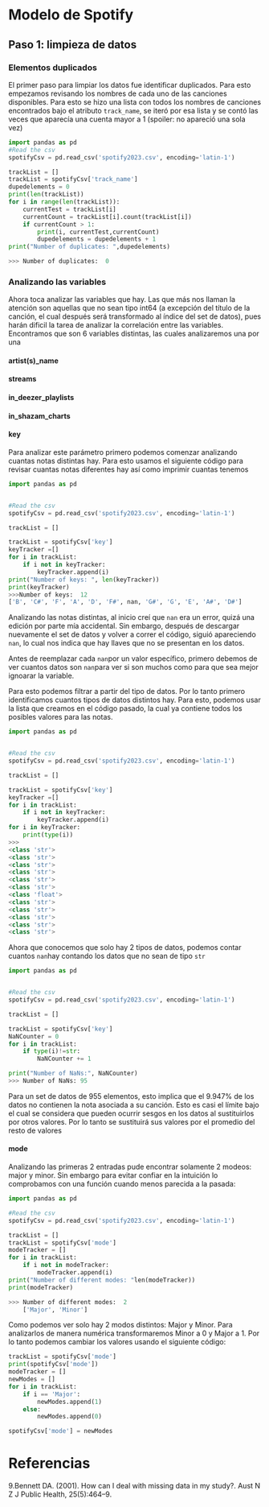 # Modelo de Spotify
## Paso 1: limpieza de datos
### Elementos duplicados
El primer paso para limpiar los datos fue identificar duplicados. Para esto empezamos revisando los nombres de cada uno de las canciones disponibles. Para esto se hizo una lista con todos los nombres de canciones encontrados bajo el atributo `track_name`, se iteró por esa lista y se contó las veces que aparecía una cuenta mayor a 1 (spoiler: no apareció una sola vez)

```python
import pandas as pd
#Read the csv 
spotifyCsv = pd.read_csv('spotify2023.csv', encoding='latin-1')

trackList = []
trackList = spotifyCsv['track_name']
dupedelements = 0
print(len(trackList))
for i in range(len(trackList)):
    currentTest = trackList[i]
    currentCount = trackList[i].count(trackList[i])
    if currentCount > 1:
        print(i, currentTest,currentCount)
        dupedelements = dupedelements + 1
print("Number of duplicates: ",dupedelements)

>>> Number of duplicates:  0
```
### Analizando las variables
Ahora toca analizar las variables que hay. Las que más nos llaman la atención son aquellas que no sean tipo int64 (a excepción del título de la canción, el cual después será transformado al índice del set de datos), pues harán dificil la tarea de analizar la correlación entre las variables. Encontramos que son 6 variables distintas, las cuales analizaremos una por una 


#### artist(s)_name
#### streams
#### in_deezer_playlists
#### in_shazam_charts
#### key
Para analizar este parámetro primero podemos comenzar analizando cuantas notas distintas hay. Para esto usamos el siguiente código para revisar cuantas notas diferentes hay así como imprimir cuantas tenemos

```python
import pandas as pd


#Read the csv 
spotifyCsv = pd.read_csv('spotify2023.csv', encoding='latin-1')

trackList = []

trackList = spotifyCsv['key']
keyTracker =[]
for i in trackList:
    if i not in keyTracker:
        keyTracker.append(i)
print("Number of keys: ", len(keyTracker))
print(keyTracker)
>>>Number of keys:  12
['B', 'C#', 'F', 'A', 'D', 'F#', nan, 'G#', 'G', 'E', 'A#', 'D#']
```
Analizando las notas distintas, al inicio creí que `nan` era un error, quizá una edición por parte mía accidental. Sin embargo, después de descargar nuevamente el set de datos y volver a correr el código, siguió apareciendo `nan`, lo cual nos indica que hay llaves que no se presentan en los datos. 

Antes de reemplazar cada `nan`por un valor específico, primero debemos de ver cuantos datos son `nan`para ver si son muchos como para que sea mejor ignoarar la variable.

Para esto podemos filtrar a partir del tipo de datos. Por lo tanto primero identificamos cuantos tipos de datos distintos hay. Para esto, podemos usar la lista que creamos en el código pasado, la cual ya contiene todos los posibles valores para las notas.

```python
import pandas as pd


#Read the csv 
spotifyCsv = pd.read_csv('spotify2023.csv', encoding='latin-1')

trackList = []

trackList = spotifyCsv['key']
keyTracker =[]
for i in trackList:
    if i not in keyTracker:
        keyTracker.append(i)
for i in keyTracker:
    print(type(i))
>>>
<class 'str'>
<class 'str'>
<class 'str'>
<class 'str'>
<class 'str'>
<class 'str'>
<class 'float'>
<class 'str'>
<class 'str'>
<class 'str'>
<class 'str'>
<class 'str'>
```

Ahora que conocemos que solo hay 2 tipos de datos, podemos contar cuantos `nan`hay contando los datos que no sean de tipo `str`

```python
import pandas as pd


#Read the csv 
spotifyCsv = pd.read_csv('spotify2023.csv', encoding='latin-1')

trackList = []

trackList = spotifyCsv['key']
NaNCounter = 0
for i in trackList:
    if type(i)!=str:
        NaNCounter += 1

print("Number of NaNs:", NaNCounter)
>>> Number of NaNs: 95
```
Para un set de datos de 955 elementos, esto implica que el 9.947% de los datos no contienen la nota asociada a su canción. Esto es casi el límite bajo el cual se considera que pueden ocurrir sesgos en los datos al sustituirlos por otros valores. Por lo tanto se sustituirá sus valores por el promedio del resto de valores

#### mode
Analizando las primeras 2 entradas pude encontrar solamente 2 modeos: major y minor. Sin embargo para evitar confiar en la intuición lo comprobamos con una función cuando menos parecida a la pasada:
```python
import pandas as pd

#Read the csv 
spotifyCsv = pd.read_csv('spotify2023.csv', encoding='latin-1')

trackList = []
trackList = spotifyCsv['mode']
modeTracker = []
for i in trackList:
    if i not in modeTracker:
        modeTracker.append(i)
print("Number of different modes: "len(modeTracker))
print(modeTracker)

>>> Number of different modes:  2
    ['Major', 'Minor']
```
Como podemos ver solo hay 2 modos distintos: Major y Minor. Para analizarlos de manera numérica transformaremos Minor a 0 y Major a 1. Por lo tanto podemos cambiar los valores usando el siguiente código:

```python
trackList = spotifyCsv['mode']
print(spotifyCsv['mode'])
modeTracker = []
newModes = []
for i in trackList:
    if i == 'Major':
        newModes.append(1)
    else:
        newModes.append(0)

spotifyCsv['mode'] = newModes
```

# Referencias
9.Bennett DA. (2001). How can I deal with missing data in my study?. Aust N Z J Public Health, 25(5):464–9.